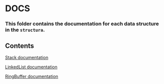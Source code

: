 # DOCS

### This folder contains the documentation for each data structure in the `structura`.

## Contents

[Stack documentation](stack.md)

[LinkedList documentation](linkedlist.md)

[RingBuffer documentation](ringbuffer.md)
